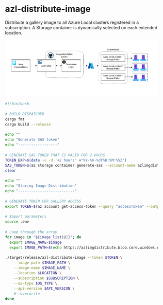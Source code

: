 # azl-distribute-image
Distribute a gallery image to all Azure Local clusters registered in a subscription. A Storage container is dynamically selected on each extended location.

![alt text](files/img.png)
```bash
#!/bin/bash

# BUILD DISPATCHER
cargo fmt
cargo build --release

echo ""
echo "Generate SAS token"
echo "------------------"

# GENERATE SAS TOKEN THAT IS VALID FOR 2 HOURS
TOKEN_EXP=$(date -u -d '+2 hours' +"%Y-%m-%dT%H:%M:%SZ")
SAS_TOKEN=$(az storage container generate-sas --account-name azlimgdistribute --name images --permissions r --expiry $TOKEN_EXP --https-only --output tsv)
clear

echo ""
echo "Staring Image Distribution"
echo "--------------------------"

# GENERATE TOKEN FOR GALLERY ACCESS
export TOKEN=$(az account get-access-token --query "accessToken" --output tsv)

# Import parameters
source .env

# Loop through the array
for image in "${image_list[@]}"; do
  export IMAGE_NAME=$image
  export IMAGE_PATH=$(echo https://azlimgdistribute.blob.core.windows.net/images/$IMAGE_NAME.vhdx?$SAS_TOKEN)

./target/release/azl-distribute-image --token $TOKEN \
    --image-path $IMAGE_PATH \
    --image-name $IMAGE_NAME \
    --location $LOCATION \
    --subscription $SUBSCRIPTION \
    --os-type $OS_TYPE \
    --api-version $API_VERSION \
    #--overwrite
done

```